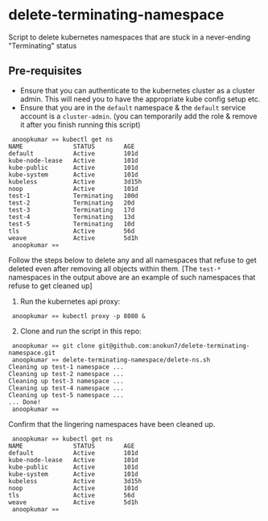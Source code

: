 # delete-terminating-namespace
Script to delete kubernetes namespaces that are stuck in a never-ending "Terminating" status

## Pre-requisites
* Ensure that you can authenticate to the kubernetes cluster as a cluster admin. This will need you to have the appropriate kube config setup etc.
* Ensure that you are in the `default` namespace & the `default` service account is a `cluster-admin`. (you can temporarily add the role & remove it after you finish running this script)
```
 anoopkumar »» kubectl get ns                                                                                            
NAME              STATUS        AGE
default           Active        101d
kube-node-lease   Active        101d
kube-public       Active        101d
kube-system       Active        101d
kubeless          Active        3d15h
noop              Active        101d
test-1            Terminating   100d
test-2            Terminating   20d
test-3            Terminating   17d
test-4            Terminating   13d
test-5            Terminating   10d
tls               Active        56d
weave             Active        5d1h
 anoopkumar »»
 ```
 Follow the steps below to delete any and all namespaces that refuse to get deleted even after removing all objects within them. [The `test-*` namespaces in the output above are an example of such namespaces that refuse to get cleaned up]
 
 1. Run the kubernetes api proxy:
 ```
  anoopkumar »» kubectl proxy -p 8080 &
 ```
 
 2. Clone and run the script in this repo:
 ```
  anoopkumar »» git clone git@github.com:anokun7/delete-terminating-namespace.git
  anoopkumar »» delete-terminating-namespace/delete-ns.sh
Cleaning up test-1 namespace ...
Cleaning up test-2 namespace ...
Cleaning up test-3 namespace ...
Cleaning up test-4 namespace ...
Cleaning up test-5 namespace ...
... Done!
  anoopkumar »» 
```
Confirm that the lingering namespaces have been cleaned up.
```
 anoopkumar »» kubectl get ns                                                                                            
NAME              STATUS        AGE
default           Active        101d
kube-node-lease   Active        101d
kube-public       Active        101d
kube-system       Active        101d
kubeless          Active        3d15h
noop              Active        101d
tls               Active        56d
weave             Active        5d1h
 anoopkumar »»
 ```
 


